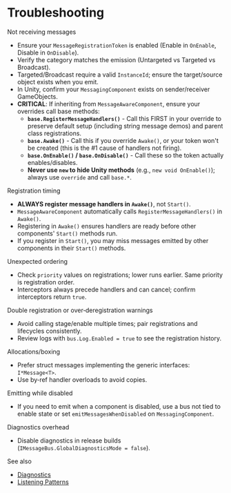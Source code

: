 # Troubleshooting

Not receiving messages

- Ensure your `MessageRegistrationToken` is enabled (Enable in `OnEnable`, Disable in `OnDisable`).
- Verify the category matches the emission (Untargeted vs Targeted vs Broadcast).
- Targeted/Broadcast require a valid `InstanceId`; ensure the target/source object exists when you emit.
- In Unity, confirm your `MessagingComponent` exists on sender/receiver GameObjects.
- **CRITICAL**: If inheriting from `MessageAwareComponent`, ensure your overrides call base methods:
  - **`base.RegisterMessageHandlers()`** - Call this FIRST in your override to preserve default setup (including string message demos) and parent class registrations.
  - **`base.Awake()`** - Call this if you override `Awake()`, or your token won't be created (this is the #1 cause of handlers not firing).
  - **`base.OnEnable()` / `base.OnDisable()`** - Call these so the token actually enables/disables.
  - **Never use `new` to hide Unity methods** (e.g., `new void OnEnable()`); always use `override` and call `base.*`.

Registration timing

- **ALWAYS register message handlers in `Awake()`**, not `Start()`.
- `MessageAwareComponent` automatically calls `RegisterMessageHandlers()` in `Awake()`.
- Registering in `Awake()` ensures handlers are ready before other components' `Start()` methods run.
- If you register in `Start()`, you may miss messages emitted by other components in their `Start()` methods.

Unexpected ordering

- Check `priority` values on registrations; lower runs earlier. Same priority is registration order.
- Interceptors always precede handlers and can cancel; confirm interceptors return `true`.

Double registration or over‑deregistration warnings

- Avoid calling stage/enable multiple times; pair registrations and lifecycles consistently.
- Review logs with `bus.Log.Enabled = true` to see the registration history.

Allocations/boxing

- Prefer struct messages implementing the generic interfaces: `I*Message<T>`.
- Use by‑ref handler overloads to avoid copies.

Emitting while disabled

- If you need to emit when a component is disabled, use a bus not tied to enable state or set `emitMessagesWhenDisabled` on `MessagingComponent`.

Diagnostics overhead

- Disable diagnostics in release builds (`IMessageBus.GlobalDiagnosticsMode = false`).

See also

- [Diagnostics](Docs/Diagnostics.md)
- [Listening Patterns](Docs/ListeningPatterns.md)
